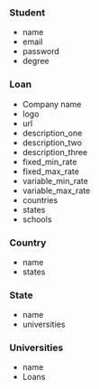 ### Student
- name
- email
- password
- degree

### Loan
- Company name
- logo
- url
- description_one
- description_two
- description_three
- fixed_min_rate
- fixed_max_rate
- variable_min_rate
- variable_max_rate
- countries
- states
- schools

### Country
- name
- states

### State
- name
- universities

### Universities
- name
- Loans